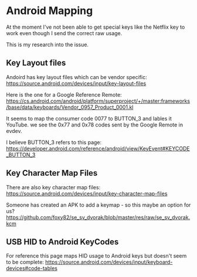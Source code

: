 # Android Mapping

At the moment I've not been able to get special keys like the Netflix key to work even though I send the correct raw usage. 

This is my research into the issue.

## Key Layout files

Andoird has key layout files which can be vendor specific:
https://source.android.com/devices/input/key-layout-files

Here is the one for a Google Reference Remote:
https://cs.android.com/android/platform/superproject/+/master:frameworks/base/data/keyboards/Vendor_0957_Product_0001.kl

It seems to map the consumer code 0077 to BUTTON_3 and lables it YouTube. we see the 0x77 and 0x78 codes sent by the Google Remote in evdev.

I believe BUTTON_3 refers to this page: https://developer.android.com/reference/android/view/KeyEvent#KEYCODE_BUTTON_3

## Key Character Map Files

There are also key character map files:
https://source.android.com/devices/input/key-character-map-files

Someone has created an APK to add a keymap - so this maybe an option for us?
https://github.com/foxy82/se_sv_dvorak/blob/master/res/raw/se_sv_dvorak.kcm

## USB HID to Android KeyCodes

For reference this page maps HID usage to Android keys but doesn't seem to be complete:
https://source.android.com/devices/input/keyboard-devices#code-tables
